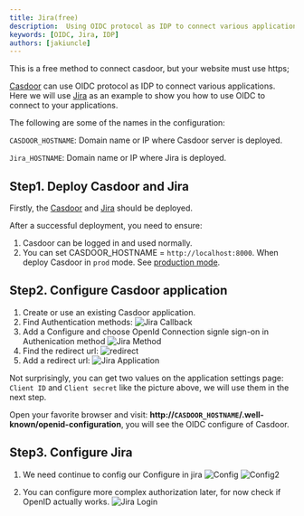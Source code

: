 ```yaml
---
title: Jira(free)
description:  Using OIDC protocol as IDP to connect various applications, like Jira
keywords: [OIDC, Jira, IDP]
authors: [jakiuncle]
---
```

This is a free method to connect casdoor, but your website must use https;

[Casdoor](/docs/basic/server-installation) can use OIDC protocol as IDP to connect various applications. Here we will use [Jira](https://www.atlassian.com/software/jira/guides/getting-started/overview) as an example to show you how to use OIDC to connect to your applications.

The following are some of the names in the configuration:

`CASDOOR_HOSTNAME`: Domain name or IP where Casdoor server is deployed.

`Jira_HOSTNAME`: Domain name or IP where Jira is deployed.

## Step1. Deploy Casdoor and Jira

Firstly, the [Casdoor](/docs/basic/server-installation) and [Jira](https://www.atlassian.com/software/jira/guides/getting-started/overview) should be deployed.

After a successful deployment, you need to ensure:

1. Casdoor can be logged in and used normally.
2. You can set CASDOOR_HOSTNAME = `http://localhost:8000`. When deploy Casdoor in `prod` mode. See [production mode](https://casdoor.org/docs/basic/server-installation#production-mode).

## Step2. Configure Casdoor application

1. Create or use an existing Casdoor application.
2. Find Authentication methods: ![Jira Callback](/img/integration/java/jira2/System.png)
3. Add a Configure and choose OpenId Connection signle sign-on in Authenication method ![Jira Method](/img/integration/java/jira2/method.png)
4. Find the redirect url: ![redirect](/img/integration/java/jira2/redirect.png)
5. Add a redirect url: ![Jira Application](/img/integration/java/jira2/Jira_application.png)

Not surprisingly, you can get two values ​​on the application settings page: `Client ID` and `Client secret` like the picture above, we will use them in the next step.

Open your favorite browser and visit: **http://`CASDOOR_HOSTNAME`/.well-known/openid-configuration**, you will see the OIDC configure of Casdoor.

## Step3. Configure Jira

1. We need continue to config our Configure in jira ![Config](/img/integration/java/jira2/config.png) ![Config2](/img/integration/java/jira2/config2.png)

2. You can configure more complex authorization later, for now check if OpenID actually works.
![Jira Login](/img/integration/java/jira2/login.gif)
